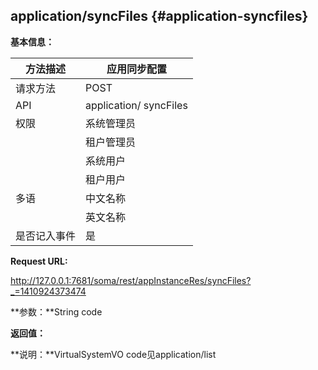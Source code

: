 ## application/syncFiles {#application-syncfiles}

**基本信息：**

| 方法描述 | 应用同步配置 |
| --- | --- |
| 请求方法 | POST |
| API | application/ syncFiles |
| 权限 | 系统管理员 | 是 |
|  | 租户管理员 | 是 |
|  | 系统用户 | 是 |
|  | 租户用户 | 是 |
| 多语 | 中文名称 | 应用同步配置 |
|  | 英文名称 | **Sync application configuration** |
| 是否记入事件 | 是 |

**Request URL:**

http://127.0.0.1:7681/soma/rest/appInstanceRes/syncFiles?_=1410924373474

**参数：**String code

**返回值：**

**说明：**VirtualSystemVO code见application/list